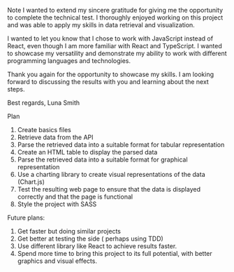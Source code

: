 Note
I wanted to extend my sincere gratitude for giving me the opportunity to complete the technical test. I thoroughly enjoyed working on this project and was able to apply my skills in data retrieval and visualization.

I wanted to let you know that I chose to work with JavaScript instead of React, even though I am more familiar with React and TypeScript. I wanted to showcase my versatility and demonstrate my ability to work with different programming languages and technologies.

Thank you again for the opportunity to showcase my skills. I am looking forward to discussing the results with you and learning about the next steps.

Best regards,
Luna Smith

Plan
1. Create basics files
2. Retrieve data from the API 
3. Parse the retrieved data into a suitable format for tabular representation
4. Create an HTML table to display the parsed data
5. Parse the retrieved data into a suitable format for graphical representation
6. Use a charting library to create visual representations of the data (Chart.js)
7. Test the resulting web page to ensure that the data is displayed correctly and that the page is functional
8. Style the project with SASS

Future plans:
1. Get faster but doing similar projects
2. Get better at testing the side ( perhaps using TDD)
3. Use different library like React to achieve results faster.
4. Spend more time to bring this project to its full potential, with better graphics and visual effects.